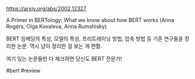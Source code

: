https://arxiv.org/abs/2002.12327

A Primer in BERTology: What we know about how BERT works (Anna Rogers, Olga Kovaleva, Anna Rumshisky)

BERT 임베딩의 특성, 모델의 특성, 프리트레이닝 방법, 압축 방법 등 기존 연구들을 정리한 논문. 역시 남이 정리한 걸 보는 게 편함.

여기 있는 논문들만 다 체크하면 당신도 BERT 전문가!

#bert #review